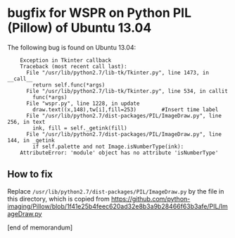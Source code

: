 # bugfix for WSPR on Python PIL (Pillow) of Ubuntu 13.04

The following bug is found on Ubuntu 13.04:

        Exception in Tkinter callback
        Traceback (most recent call last):
          File "/usr/lib/python2.7/lib-tk/Tkinter.py", line 1473, in __call__
            return self.func(*args)
          File "/usr/lib/python2.7/lib-tk/Tkinter.py", line 534, in callit
            func(*args)
          File "wspr.py", line 1228, in update
            draw.text((x,148),tw[i],fill=253)        #Insert time label
          File "/usr/lib/python2.7/dist-packages/PIL/ImageDraw.py", line 256, in text
            ink, fill = self._getink(fill)
          File "/usr/lib/python2.7/dist-packages/PIL/ImageDraw.py", line 144, in _getink
            if self.palette and not Image.isNumberType(ink):
        AttributeError: 'module' object has no attribute 'isNumberType'
        
## How to fix

Replace `/usr/lib/python2.7/dist-packages/PIL/ImageDraw.py` by the file in this directory, which is copied from <https://github.com/python-imaging/Pillow/blob/1f41e25b4feec620ad32e8b3a9b28466f63b3afe/PIL/ImageDraw.py>
        
[end of memorandum]
